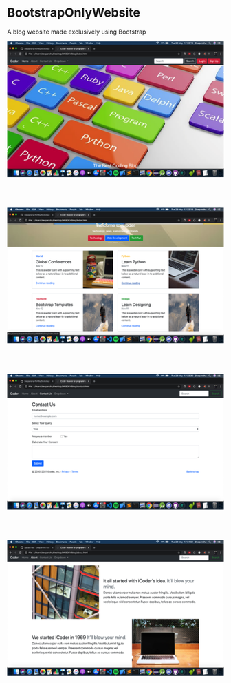 # BootstrapOnlyWebsite
A blog website made exclusively using Bootstrap


![Home page 1](home.png) <br /> <br /> <br /> <br /> <br />
![Home page 2](home2.png) <br /> <br /> <br /> <br /> <br />
![Contact page](contact.png) <br /> <br /> <br /> <br /> <br />
![About Page](about.png) <br /> <br /> <br /> <br /> <br />
